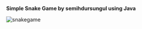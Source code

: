**Simple Snake Game by semihdursungul using Java**

![snakegame](https://github.com/semihdursungul/java-projects/assets/114025283/ebb2b232-b2d1-4268-ae17-d86f2f4d93f6)
